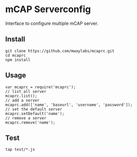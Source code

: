 # mCAP Serverconfig

Interface to configure multiple mCAP server.

## Install

```
git clone https://github.com/mwaylabs/mcaprc.git
cd mcaprc
npm install
```

## Usage

```
var mcaprc = require('mcaprc');
// list all server
mcaprc.list();
// add a server
mcaprc.add(['name', 'baseurl', 'username', 'password']);
// set the default server
mcaprc.setDefault('name');
// remove a server
mcaprc.remove('name');
```

## Test

```
tap test/*.js
```
